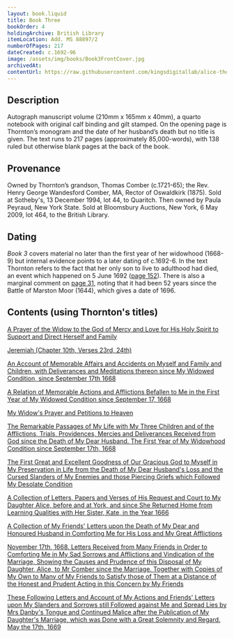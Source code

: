 ```yaml
---
layout: book.liquid
title: Book Three
bookOrder: 4
holdingArchive: British Library
itemLocation: Add. MS 88897/2
numberOfPages: 217
dateCreated: c.1692-96
image: /assets/img/books/Book3FrontCover.jpg
archivedAt: 
contentUrl: https://raw.githubusercontent.com/kingsdigitallab/alice-thornton/refs/heads/edition/texts/03_book_three/book_three.xml
---
```


## Description 

Autograph manuscript volume (210mm x 165mm x 40mm), a quarto notebook with original calf binding and gilt stamped. On the opening page is Thornton’s monogram and the date of her husband’s death but no title is given. The text runs to 217 pages (approximately 85,000-words), with 138 ruled but otherwise blank pages at the back of the book. 

## Provenance 

Owned by Thornton’s grandson, Thomas Comber (c.1721-65); the Rev. Henry George Wandesford Comber, MA, Rector of Oswaldkirk (1875). Sold at Sotheby's, 13 December 1994, lot 44, to Quaritch. Then owned by Paula Peyraud, New York State. Sold at Bloomsbury Auctions, New York, 6 May 2009, lot 464, to the British Library. 

## Dating

_Book 3_ covers material no later than the first year of her widowhood (1668-9) but internal evidence points to a later dating of c.1692-6. In the text Thornton refers to the fact that her only son to live to adulthood had died, an event which happened on 5 June 1692 ([page 152](https://thornton.kdl.kcl.ac.uk/edition/?p0.do=book_three&p0.lo=p.152&p0.vi=modern)). There is also a marginal comment on [page 31](https://thornton.kdl.kcl.ac.uk/edition/?p0.do=book_three&p0.lo=p.31&p0.vi=modern), noting that it had been 52 years since the Battle of Marston Moor (1644), which gives a date of 1696.

## Contents (using Thornton's titles)

[A Prayer of the Widow to the God of Mercy and Love for His Holy Spirit to Support and Direct Herself and Family](https://thornton.kdl.kcl.ac.uk/edition/?p0.do=book_three&p0.lo=p.2&p0.vi=modern) <br/>

[Jeremiah (Chapter 10th, Verses 23rd, 24th)](https://thornton.kdl.kcl.ac.uk/edition/?p0.do=book_three&p0.lo=p.6&p0.vi=modern) <br/>

[An Account of Memorable Affairs and Accidents on Myself and Family and Children, with Deliverances and Meditations thereon since My Widowed Condition, since September 17th 1668](https://thornton.kdl.kcl.ac.uk/edition/?p0.do=book_three&p0.lo=p.20&p0.vi=modern) <br/>

[A Relation of Memorable Actions and Afflictions Befallen to Me in the First Year of My Widowed Condition since September 17, 1668](https://thornton.kdl.kcl.ac.uk/edition/?p0.do=book_three&p0.lo=p.22&p0.vi=modern) <br/>

[My Widow's Prayer and Petitions to Heaven](https://thornton.kdl.kcl.ac.uk/edition/?p0.do=book_three&p0.lo=p.104&p0.vi=modern) <br/>

[The Remarkable Passages of My Life with My Three Children and of the Afflictions, Trials, Providences, Mercies and Deliverances Received from God since the Death of My Dear Husband. The First Year of My Widowhood Condition since September 17th, 1668](https://thornton.kdl.kcl.ac.uk/edition/?p0.do=book_three&p0.lo=p.110&p0.vi=modern) <br/>

[The First Great and Excellent Goodness of Our Gracious God to Myself in My Preservation in Life from the Death of My Dear Husband's Loss and the Cursed Slanders of My Enemies and those Piercing Griefs which Followed My Desolate Condition](https://thornton.kdl.kcl.ac.uk/edition/?p0.do=book_three&p0.lo=p.114&p0.vi=modern) <br/>

[A Collection of Letters, Papers and Verses of His Request and Court to My Daughter Alice, before and at York, and since She Returned Home from Learning Qualities with Her Sister, Kate, in the Year 1666](https://thornton.kdl.kcl.ac.uk/edition/?p0.do=book_three&p0.lo=p.186&p0.vi=modern) <br/>

[A Collection of My Friends' Letters upon the Death of My Dear and Honoured Husband in Comforting Me for His Loss and My Great Afflictions](https://thornton.kdl.kcl.ac.uk/edition/?p0.do=book_three&p0.lo=p.195&p0.vi=modern) <br/>

[November 17th, 1668. Letters Received from Many Friends in Order to Comforting Me in My Sad Sorrows and Afflictions and Vindication of the Marriage, Showing the Causes and Prudence of this Disposal of My Daughter, Alice, to Mr Comber since the Marriage. Together with Copies of My Own to Many of My Friends to Satisfy those of Them at a Distance of the Honest and Prudent Acting in this Concern by My Friends](https://thornton.kdl.kcl.ac.uk/edition/?p0.do=book_three&p0.lo=p.203&p0.vi=modern) <br/>

[These Following Letters and Account of My Actions and Friends' Letters upon My Slanders and Sorrows still Followed against Me and Spread Lies by Mrs Danby's Tongue and Continued Malice after the Publication of My Daughter's Marriage, which was Done with a Great Solemnity and Regard. May the 17th, 1669](https://thornton.kdl.kcl.ac.uk/edition/?p0.do=book_three&p0.lo=p.215&p0.vi=modern) <br/>
